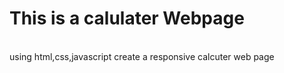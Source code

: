 # This is a calulater Webpage 
<br>
using html,css,javascript create a responsive calcuter web page 